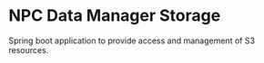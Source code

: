 # NPC Data Manager Storage
Spring boot application to provide access and management of S3 resources.
